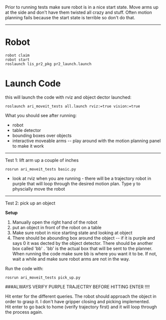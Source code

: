 Prior to running tests make sure robot is in a nice start state. Move arms up at the side and don't have them twisted all crazy and stuff.
Often motion planning fails because the start state is terrible so don't do that.

---------

# Robot
    robot claim
    robot start
    roslaunch lis_pr2_pkg pr2_launch.launch


# Launch Code

this will launch the code with rviz and object dector launched:

    roslaunch ari_moveit_tests all.launch rviz:=true vision:=true


What you should see after running:
* robot
* table detector
* bounding boxes over objects
* interactive moveable arms -- play around with the motion planning panel to make it work



----------


Test 1: lift arm up a couple of inches

    rosrun ari_moveit_tests basic.py


* look at rviz when you are running - there will be a trajectory robot in purple that will loop through the desired motion plan. Type y to physcially move the robot


-----------

Test 2: pick up an object

**Setup**

1. Manually open the right hand of the robot
2. put an object in front of the robot on a table
3. Make sure robot in nice starting state and looking at object
4. There should be abounding box around the object -- if it is purple and says 0 it was dected by the object detector.  There should be another box called 'bb' . 'bb' is the actual box that will be sent to the planner.  When running the code make sure bb is where you want it to be.  If not, wait a while and make sure robot arms are not in the way.

Run the code with:
    
    rosrun ari_moveit_tests pick_up.py

###ALWAYS VERIFY PURPLE TRAJECTRY BEFORE HITTING ENTER !!!!

Hit enter for the different queries.  The robot should approach the object in order to grasp it.  I don't have gripper closing and picking implemented.  
Hit enter to go back to home (verify trajectory first) and it will loop through the process again.







